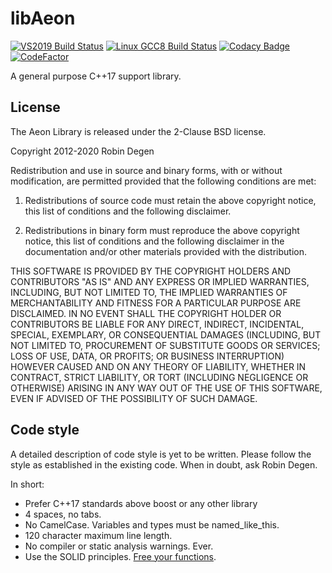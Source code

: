 libAeon
==============

[![VS2019 Build Status](https://dev.azure.com/robindegen/aeon/_apis/build/status/libAeon%20(VS2019)?branchName=master&jobName=VS2019)](https://dev.azure.com/robindegen/aeon/_build/latest?definitionId=1&branchName=master)
[![Linux GCC8 Build Status](https://dev.azure.com/robindegen/aeon/_apis/build/status/libAeon%20(Linux%20GCC8)?branchName=master&jobName=Job)](https://dev.azure.com/robindegen/aeon/_build/latest?definitionId=4&branchName=master)
[![Codacy Badge](https://api.codacy.com/project/badge/Grade/4bf88c4e390b4413b604684990be9112)](https://www.codacy.com/app/robindegen/libaeon?utm_source=github.com&amp;utm_medium=referral&amp;utm_content=aeon-engine/libaeon&amp;utm_campaign=Badge_Grade)
[![CodeFactor](https://www.codefactor.io/repository/github/aeon-engine/libaeon/badge)](https://www.codefactor.io/repository/github/aeon-engine/libaeon)

A general purpose C++17 support library.

License
--------------
The Aeon Library is released under the 2-Clause BSD license.

Copyright 2012-2020 Robin Degen

Redistribution and use in source and binary forms, with or without modification, are permitted provided that the
following conditions are met:

1. Redistributions of source code must retain the above copyright notice, this list of conditions and the following
   disclaimer.

2. Redistributions in binary form must reproduce the above copyright notice, this list of conditions and the following
   disclaimer in the documentation and/or other materials provided with the distribution.

THIS SOFTWARE IS PROVIDED BY THE COPYRIGHT HOLDERS AND CONTRIBUTORS "AS IS" AND ANY EXPRESS OR IMPLIED WARRANTIES,
INCLUDING, BUT NOT LIMITED TO, THE IMPLIED WARRANTIES OF MERCHANTABILITY AND FITNESS FOR A PARTICULAR PURPOSE ARE
DISCLAIMED. IN NO EVENT SHALL THE COPYRIGHT HOLDER OR CONTRIBUTORS BE LIABLE FOR ANY DIRECT, INDIRECT, INCIDENTAL,
SPECIAL, EXEMPLARY, OR CONSEQUENTIAL DAMAGES (INCLUDING, BUT NOT LIMITED TO, PROCUREMENT OF SUBSTITUTE GOODS OR
SERVICES; LOSS OF USE, DATA, OR PROFITS; OR BUSINESS INTERRUPTION) HOWEVER CAUSED AND ON ANY THEORY OF LIABILITY,
WHETHER IN CONTRACT, STRICT LIABILITY, OR TORT (INCLUDING NEGLIGENCE OR OTHERWISE) ARISING IN ANY WAY OUT OF THE USE OF
THIS SOFTWARE, EVEN IF ADVISED OF THE POSSIBILITY OF SUCH DAMAGE.

Code style
--------------
A detailed description of code style is yet to be written. Please follow the 
style as established in the existing code. When in doubt, ask Robin Degen.

In short:

-   Prefer C++17 standards above boost or any other library
-   4 spaces, no tabs.
-   No CamelCase. Variables and types must be named_like_this.
-   120 character maximum line length.
-   No compiler or static analysis warnings. Ever.
-   Use the SOLID principles. [Free your functions](https://www.youtube.com/watch?v=WLDT1lDOsb4).
